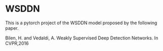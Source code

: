 # WSDDN

This is a pytorch project of the WSDDN model proposed by the following paper.

Bilen, H. and Vedaldi, A. Weakly Supervised Deep Detection Networks. In CVPR,2016
